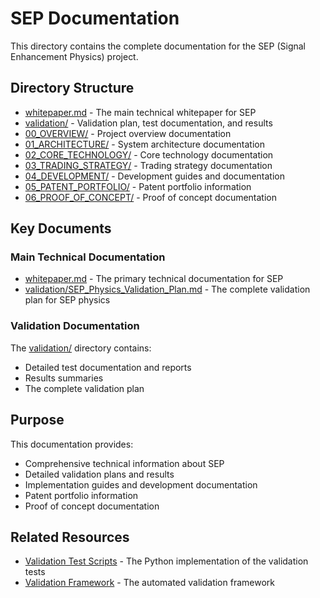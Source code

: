 # SEP Documentation

This directory contains the complete documentation for the SEP (Signal Enhancement Physics) project.

## Directory Structure

- [whitepaper.md](whitepaper.md) - The main technical whitepaper for SEP
- [validation/](validation/) - Validation plan, test documentation, and results
- [00_OVERVIEW/](00_OVERVIEW/) - Project overview documentation
- [01_ARCHITECTURE/](01_ARCHITECTURE/) - System architecture documentation
- [02_CORE_TECHNOLOGY/](02_CORE_TECHNOLOGY/) - Core technology documentation
- [03_TRADING_STRATEGY/](03_TRADING_STRATEGY/) - Trading strategy documentation
- [04_DEVELOPMENT/](04_DEVELOPMENT/) - Development guides and documentation
- [05_PATENT_PORTFOLIO/](05_PATENT_PORTFOLIO/) - Patent portfolio information
- [06_PROOF_OF_CONCEPT/](06_PROOF_OF_CONCEPT/) - Proof of concept documentation

## Key Documents

### Main Technical Documentation
- [whitepaper.md](whitepaper.md) - The primary technical documentation for SEP
- [validation/SEP_Physics_Validation_Plan.md](validation/SEP_Physics_Validation_Plan.md) - The complete validation plan for SEP physics

### Validation Documentation
The [validation/](validation/) directory contains:
- Detailed test documentation and reports
- Results summaries
- The complete validation plan

## Purpose

This documentation provides:
- Comprehensive technical information about SEP
- Detailed validation plans and results
- Implementation guides and development documentation
- Patent portfolio information
- Proof of concept documentation

## Related Resources

- [Validation Test Scripts](../validation/test_scripts/) - The Python implementation of the validation tests
- [Validation Framework](../validation/) - The automated validation framework
